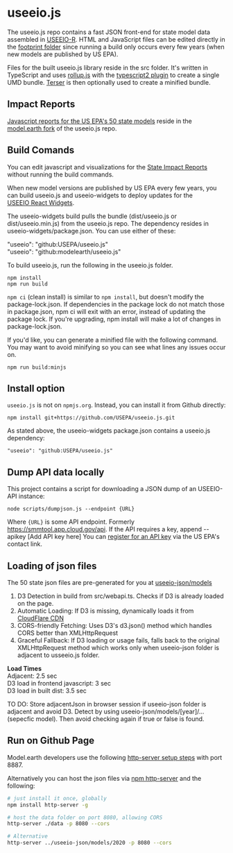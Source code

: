 # useeio.js

The useeio.js repo contains a fast JSON front-end for state model data assembled in [USEEIO-R](https://github.com/USEPA/useeior).  HTML and JavaScript files can be edited directly in the [footprint folder](footprint) since running a build only occurs every few years (when new models are published by US EPA).

Files for the built useeio.js library reside in the src folder. It's written in TypeScript and uses [rollup.js](https://rollupjs.org) with the [typescript2 plugin](https://www.npmjs.com/package/rollup-plugin-typescript2) to create a single UMD bundle. [Terser](https://terser.org/) is then optionally used to create a minified bundle.

## Impact Reports

[Javascript reports for the US EPA's 50 state models](https://model.earth/useeio.js/footprint) reside in the [model.earth fork](https://github.com/modelearth/useeio.js) of the useeio.js repo.


## Build Comands

You can edit javascript and visualizations for the [State Impact Reports](https://model.earth/useeio.js/footprint) without running the build commands.

When new model versions are published by US EPA every few years, you can build useeio.js and useeio-widgets to deploy updates for the [USEEIO&nbsp;React&nbsp;Widgets](https://model.earth/io/charts/).

The useeio-widgets build pulls the bundle (dist/useeio.js or dist/useeio.min.js) from the useeio.js repo. 
The dependency resides in useeio-widgets/package.json. You can use either of these:

"useeio": "github:USEPA/useeio.js"  
"useeio": "github:modelearth/useeio.js"

To build useeio.js, run the following in the useeio.js folder.

	npm install
	npm run build

`npm ci` (clean install) is similar to `npm install`, but doesn't modify the package-lock.json. If dependencies in the package lock do not match those in package.json, npm ci will exit with an error, instead of updating the package lock.  If you're upgrading, npm install will make a lot of changes in package-lock.json.

<!--
Previous deletion of the `dist` folder has been [resolved]](https://github.com/USEPA/useeio.js/issues/2).
-->

If you'd like, you can generate a minified file with the following command.  
You may want to avoid minifying so you can see what lines any issues occur on.

	npm run build:minjs

## Install option

`useeio.js` is not on `npmjs.org`. Instead, you can install it from Github directly:

	npm install git+https://github.com/USEPA/useeio.js.git

As stated above, the useeio-widgets package.json contains a useeio.js dependency:

	"useeio": "github:USEPA/useeio.js"

## Dump API data locally
This project contains a script for downloading a JSON dump of an USEEIO-API instance:

	node scripts/dumpjson.js --endpoint {URL}

Where `{URL}` is some API endpoint. Formerly https://smmtool.app.cloud.gov/api.
If the API requires a key, append --apikey [Add API key here]
You can [register for an API key](https://github.com/USEPA/USEEIO_API/wiki/Use-the-API) via the US EPA's contact link.

## Loading of json files

The 50 state json files are pre-generated for you at [useeio-json/models](https://github.com/ModelEarth/useeio-json/tree/main/models)

1. D3 Detection in build from src/webapi.ts. Checks if D3 is already loaded on the page.
2. Automatic Loading: If D3 is missing, dynamically loads it from [CloudFlare CDN](https://cdnjs.cloudflare.com/ajax/libs/d3/7.9.0/d3.min.js)
3. CORS-friendly Fetching: Uses D3's d3.json() method which handles CORS better than XMLHttpRequest
4. Graceful Fallback: If D3 loading or usage fails, falls back to the original XMLHttpRequest method which works only when useeio-json folder is adjacent to usseeio.js folder.

**Load Times**  
Adjacent: 2.5 sec  
D3 load in frontend javascript: 3 sec  
D3 load in built dist: 3.5 sec  

TO DO: Store adjacentJson in browser session if useeio-json folder is adjacent and avoid D3. Detect by using useeio-json/models/[year]/... (sepecfic model).  Then avoid checking again if true or false is found.

## Run on Github Page

Model.earth developers use the following [http-server setup steps](https://model.earth/localsite/start/steps/) with port 8887.

Alternatively you can host the json files via [npm http-server](https://www.npmjs.com/package/http-server) and the following:

```bash
# just install it once, globally
npm install http-server -g

# host the data folder on port 8080, allowing CORS
http-server ./data -p 8080 --cors

# Alternative
http-server ../useeio-json/models/2020 -p 8080 --cors
```